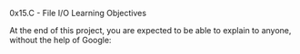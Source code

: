 0x15.C - File I/O
Learning Objectives

At the end of this project, you are expected to be able to explain to anyone, without the help of Google:
